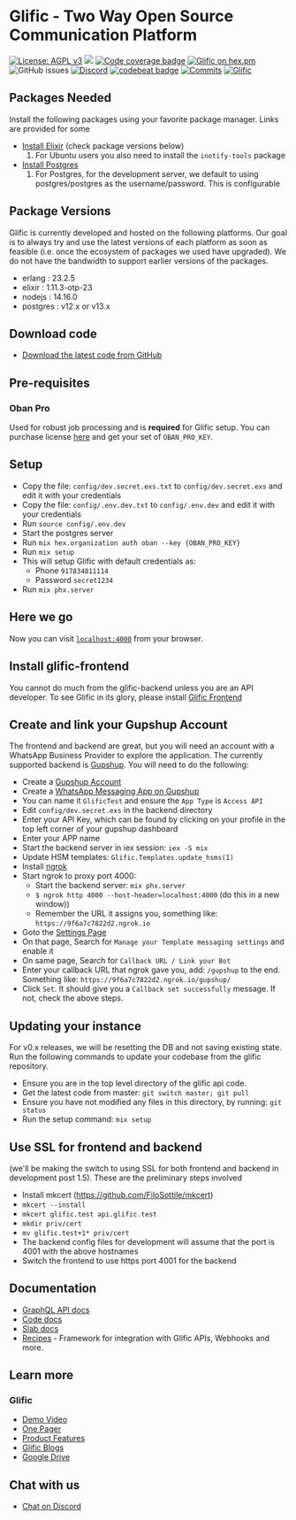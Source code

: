 # Glific - Two Way Open Source Communication Platform

[![License: AGPL v3](https://img.shields.io/badge/License-AGPL%20v3-blue.svg)](https://www.gnu.org/licenses/agpl-3.0)
![](https://github.com/glific/glific/workflows/Continuous%20Integration/badge.svg)
[![Code coverage badge](https://img.shields.io/codecov/c/github/glific/glific/master.svg)](https://codecov.io/gh/glific/glific/branch/master)
[![Glific on hex.pm](https://img.shields.io/hexpm/v/glific.svg)](https://hexdocs.pm/glific/)
![GitHub issues](https://img.shields.io/github/issues-raw/glific/glific)
[![Discord](https://img.shields.io/discord/717975833226248303.svg?label=&logo=discord&logoColor=ffffff&color=7389D8&labelColor=6A7EC2)](https://discord.gg/MVf2KF)
[![codebeat badge](https://codebeat.co/badges/dd951390-5f51-4c98-bddc-0b618bdb43fd)](https://codebeat.co/projects/github-com-glific-glific-master)
[![Commits](https://img.shields.io/github/commit-activity/m/glific/glific)](https://img.shields.io/github/commit-activity/m/glific/glific)
[![Glific](https://img.shields.io/endpoint?url=https://dashboard.cypress.io/badge/simple/ocex65&style=flat&logo=cypress)](https://dashboard.cypress.io/projects/ocex65/runs)

## Packages Needed

Install the following packages using your favorite package manager. Links are provided for some

- [Install Elixir](https://elixir-lang.org/install.html#distributions) (check package versions below)
  1. For Ubuntu users you also need to install the `inotify-tools` package
- [Install Postgres](https://www.postgresql.org/download/)
  1. For Postgres, for the development server, we default to using postgres/postgres as the username/password. This is configurable

## Package Versions

Glific is currently developed and hosted on the following platforms. Our goal is to always try and use the latest
versions of each platform as soon as feasible (i.e. once the ecosystem of packages we used have upgraded). We do not
have the bandwidth to support earlier versions of the packages.

- erlang : 23.2.5
- elixir : 1.11.3-otp-23
- nodejs : 14.16.0
- postgres : v12.x or v13.x

## Download code

- [Download the latest code from GitHub](https://github.com/glific/glific)

## Pre-requisites

### Oban Pro

Used for robust job processing and is **required** for Glific setup. You can purchase license [here](https://getoban.pro) and get your set of `OBAN_PRO_KEY`.

## Setup

- Copy the file: `config/dev.secret.exs.txt` to `config/dev.secret.exs` and edit it with your credentials
- Copy the file: `config/.env.dev.txt` to `config/.env.dev` and edit it with your credentials
- Run `source config/.env.dev`
- Start the postgres server
- Run `mix hex.organization auth oban --key {OBAN_PRO_KEY}`
- Run `mix setup`
- This will setup Glific with default credentials as:
  - Phone `917834811114`
  - Password `secret1234`
- Run `mix phx.server`

## Here we go

Now you can visit [`localhost:4000`](http://localhost:4000) from your browser.

## Install glific-frontend

You cannot do much from the glific-backend unless you are an API developer. To see Glific in its glory, please
install [Glific Frontend](https://github.com/glific/glific-frontend/)

## Create and link your Gupshup Account

The frontend and backend are great, but you will need an account with a WhatsApp Business Provider to explore the
application. The currently supported backend is [Gupshup](https://www.gupshup.io/developer/home).
You will need to do the following:

- Create a [Gupshup Account](https://www.gupshup.io/developer/home)
- Create a [WhatsApp Messaging App on Gupshup](https://www.gupshup.io/whatsappassistant/#/account-setup)
- You can name it `GlificTest` and ensure the `App Type` is `Access API`
- Edit `config/dev.secret.exs` in the backend directory
- Enter your API Key, which can be found by clicking on your profile in the top left
  corner of your gupshup dashboard
- Enter your APP name
- Start the backend server in iex session: `iex -S mix`
- Update HSM templates: `Glific.Templates.update_hsms(1)`
- Install [ngrok](https://ngrok.com/download)
- Start ngrok to proxy port 4000:
  - Start the backend server: `mix phx.server`
  - `$ ngrok http 4000 --host-header=localhost:4000` (do this in a new window))
  - Remember the URL it assigns you, something like: `https://9f6a7c7822d2.ngrok.io`
- Goto the [Settings Page](https://www.gupshup.io/whatsappassistant/#/settings)
- On that page, Search for `Manage your Template messaging settings` and enable it
- On same page, Search for `Callback URL / Link your Bot`
- Enter your callback URL that ngrok gave you, add: `/gupshup` to the end. Something like:
  `https://9f6a7c7822d2.ngrok.io/gupshup/`
- Click `Set`. It should give you a `Callback set successfully` message. If not, check the above steps.

## Updating your instance

For v0.x releases, we will be resetting the DB and not saving existing state. Run the following commands
to update your codebase from the glific repository.

- Ensure you are in the top level directory of the glific api code.
- Get the latest code from master: `git switch master; git pull`
- Ensure you have not modified any files in this directory, by running: `git status`
- Run the setup command: `mix setup`

## Use SSL for frontend and backend

(we'll be making the switch to using SSL for both frontend and backend in development post 1.5).
These are the preliminary steps involved

- Install mkcert (https://github.com/FiloSottile/mkcert)
- `mkcert --install`
- `mkcert glific.test api.glific.test`
- `mkdir priv/cert`
- `mv glific.test+1* priv/cert`
- The backend config files for development will assume that the port is 4001 with the above hostnames
- Switch the frontend to use https port 4001 for the backend

## Documentation

- [GraphQL API docs](https://glific.github.io/slate/)
- [Code docs](https://glific.github.io/glific/doc/readme.html#documentation)
- [Slab docs](https://docs.glific.com)
- [Recipes](https://github.com/glific/recipes) - Framework for integration with Glific APIs, Webhooks and more.

## Learn more

### Glific

- [Demo Video](https://drive.google.com/file/d/1T8nBKMt1oFndfIHEVlQ38K8lGqjajYaZ/view?usp=sharing)
- [One Pager](https://docs.google.com/document/d/1XYxNvIYzNyX2Ve99-HrmTC8utyBFaf_Y7NP1dFYxI9Q/edit?usp=sharing)
- [Product Features](https://docs.google.com/document/d/1uUWmvFkPXJ1xVMr2xaBYJztoItnqxBnfqABz5ad6Zl8/edit?usp=sharing)
- [Glific Blogs](https://chintugudiya.org/tag/glific/)
- [Google Drive](https://drive.google.com/drive/folders/1aMQvS8xWRnIEtsIkRgLodhDAM-0hg0v1?usp=sharing)

## Chat with us

- [Chat on Discord](https://discord.gg/me6NCMu)

